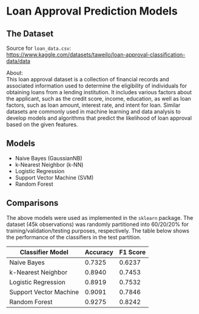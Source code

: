 # Loan Approval Prediction Models

## The Dataset

Source for `loan_data.csv`:  
https://www.kaggle.com/datasets/taweilo/loan-approval-classification-data/data

About:  
This loan approval dataset is a collection of financial records and associated information used to determine the eligibility of individuals for obtaining loans from a lending institution.
It includes various factors about the applicant, such as the credit score, income, education, as well as loan factors, such as loan amount, interest rate, and intent for loan.
Similar datasets are commonly used in machine learning and data analysis to develop models and algorithms that predict the likelihood of loan approval based on the given features.

## Models
- Naive Bayes (GaussianNB)
- k-Nearest Neighbor (k-NN)
- Logistic Regression
- Support Vector Machine (SVM)
- Random Forest

## Comparisons
The above models were used as implemented in the `sklearn` package.
The dataset (45k observations) was randomly partitioned into 60/20/20% for training/validation/testing purposes, respectively.
The table below shows the performance of the classifiers in the test partition.

| Classifier Model       | Accuracy | F1 Score |
| ---------------------- | -------- | -------- |
| Naive Bayes            | 0.7325   | 0.6237   |
| k-Nearest Neighbor     | 0.8940   | 0.7453   |
| Logistic Regression    | 0.8919   | 0.7532   |
| Support Vector Machine | 0.9091   | 0.7846   |
| Random Forest          | 0.9275   | 0.8242   |

